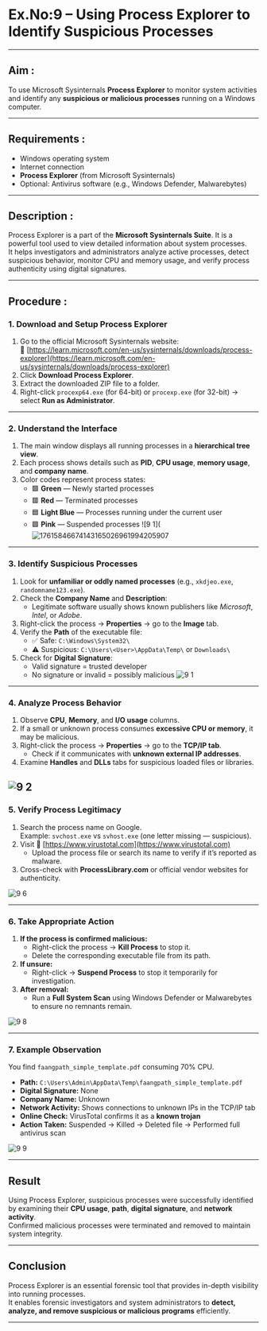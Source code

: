 # Ex.No:9 – Using Process Explorer to Identify Suspicious Processes

---

## Aim :
To use Microsoft Sysinternals **Process Explorer** to monitor system activities and identify any **suspicious or malicious processes** running on a Windows computer.

---

## Requirements :
- Windows operating system  
- Internet connection  
- **Process Explorer** (from Microsoft Sysinternals)  
- Optional: Antivirus software (e.g., Windows Defender, Malwarebytes)

---

## Description :
Process Explorer is a part of the **Microsoft Sysinternals Suite**. It is a powerful tool used to view detailed information about system processes.  
It helps investigators and administrators analyze active processes, detect suspicious behavior, monitor CPU and memory usage, and verify process authenticity using digital signatures.

---

## Procedure :

### 1. Download and Setup Process Explorer
1. Go to the official Microsoft Sysinternals website:  
   🔗 [https://learn.microsoft.com/en-us/sysinternals/downloads/process-explorer](https://learn.microsoft.com/en-us/sysinternals/downloads/process-explorer)
2. Click **Download Process Explorer**.
3. Extract the downloaded ZIP file to a folder.
4. Right-click `procexp64.exe` (for 64-bit) or `procexp.exe` (for 32-bit) → select **Run as Administrator**.

---

### 2. Understand the Interface
1. The main window displays all running processes in a **hierarchical tree view**.
2. Each process shows details such as **PID**, **CPU usage**, **memory usage**, and **company name**.
3. Color codes represent process states:
   - 🟩 **Green** — Newly started processes  
   - 🟥 **Red** — Terminated processes  
   - 🟦 **Light Blue** — Processes running under the current user  
   - 🟪 **Pink** — Suspended processes
![9 1](![17615846674143165026961994205907](https://github.com/user-attachments/assets/bd72cfb2-dde6-4d00-ab1e-76c271399a92)


---

### 3. Identify Suspicious Processes
1. Look for **unfamiliar or oddly named processes** (e.g., `xkdjeo.exe`, `randomname123.exe`).
2. Check the **Company Name** and **Description**:
   - Legitimate software usually shows known publishers like *Microsoft*, *Intel*, or *Adobe*.
3. Right-click the process → **Properties** → go to the **Image** tab.
4. Verify the **Path** of the executable file:
   - ✅ Safe: `C:\Windows\System32\`
   - ⚠️ Suspicious: `C:\Users\<User>\AppData\Temp\` or `Downloads\`
5. Check for **Digital Signature**:
   - Valid signature = trusted developer  
   - No signature or invalid = possibly malicious
![9 1](https://github.com/user-attachments/assets/909f3351-0a9c-40e5-ae64-03f39fd6ffa2)
---

### 4. Analyze Process Behavior
1. Observe **CPU**, **Memory**, and **I/O usage** columns.
2. If a small or unknown process consumes **excessive CPU or memory**, it may be malicious.
3. Right-click the process → **Properties** → go to the **TCP/IP tab**.
   - Check if it communicates with **unknown external IP addresses**.
4. Examine **Handles** and **DLLs** tabs for suspicious loaded files or libraries.

![9 2](https://github.com/user-attachments/assets/f2865444-4e65-44c7-bcf7-415ee93766e9)
---

### 5. Verify Process Legitimacy
1. Search the process name on Google.  
   Example: `svchost.exe` vs `svhost.exe` (one letter missing — suspicious).
2. Visit 🔗 [https://www.virustotal.com](https://www.virustotal.com)
   - Upload the process file or search its name to verify if it’s reported as malware.
3. Cross-check with **ProcessLibrary.com** or official vendor websites for authenticity.

![9 6](https://github.com/user-attachments/assets/249ed413-06df-4575-8304-3df8c0f86dbc)


---

### 6. Take Appropriate Action
1. **If the process is confirmed malicious:**
   - Right-click the process → **Kill Process** to stop it.
   - Delete the corresponding executable file from its path.
2. **If unsure:**
   - Right-click → **Suspend Process** to stop it temporarily for investigation.
3. **After removal:**
   - Run a **Full System Scan** using Windows Defender or Malwarebytes to ensure no remnants remain.

![9 8](https://github.com/user-attachments/assets/53bec5fa-049e-4b72-ad66-df47b9e57aa2)


---

### 7. Example Observation
You find `faangpath_simple_template.pdf` consuming 70% CPU.  
- **Path:** `C:\Users\Admin\AppData\Temp\faangpath_simple_template.pdf`  
- **Digital Signature:** None  
- **Company Name:** Unknown  
- **Network Activity:** Shows connections to unknown IPs in the TCP/IP tab  
- **Online Check:** VirusTotal confirms it as a **known trojan**  
- **Action Taken:** Suspended → Killed → Deleted file → Performed full antivirus scan  

![9 9](https://github.com/user-attachments/assets/7e5ab261-13df-4248-a7ed-27dd96471a5b)


---


## **Result**
Using Process Explorer, suspicious processes were successfully identified by examining their **CPU usage**, **path**, **digital signature**, and **network activity**.  
Confirmed malicious processes were terminated and removed to maintain system integrity.

---

## **Conclusion**
Process Explorer is an essential forensic tool that provides in-depth visibility into running processes.  
It enables forensic investigators and system administrators to **detect, analyze, and remove suspicious or malicious programs** efficiently.

---
